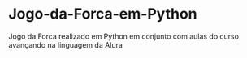 # Jogo-da-Forca-em-Python
Jogo da Forca realizado em Python em conjunto com aulas do curso avançando na linguagem da Alura
